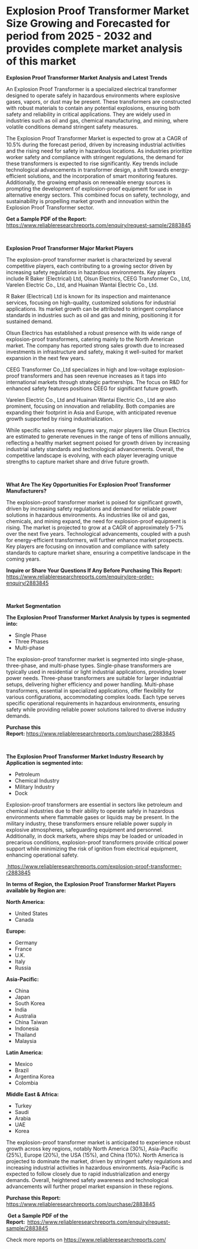 <p><h1>Explosion Proof Transformer Market Size Growing and Forecasted for period from 2025 - 2032 and provides complete market analysis of this market</h1></p><p><strong>Explosion Proof Transformer Market Analysis and Latest Trends</strong></p>
<p><p>An Explosion Proof Transformer is a specialized electrical transformer designed to operate safely in hazardous environments where explosive gases, vapors, or dust may be present. These transformers are constructed with robust materials to contain any potential explosions, ensuring both safety and reliability in critical applications. They are widely used in industries such as oil and gas, chemical manufacturing, and mining, where volatile conditions demand stringent safety measures.</p><p>The Explosion Proof Transformer Market is expected to grow at a CAGR of 10.5% during the forecast period, driven by increasing industrial activities and the rising need for safety in hazardous locations. As industries prioritize worker safety and compliance with stringent regulations, the demand for these transformers is expected to rise significantly. Key trends include technological advancements in transformer design, a shift towards energy-efficient solutions, and the incorporation of smart monitoring features. Additionally, the growing emphasis on renewable energy sources is prompting the development of explosion-proof equipment for use in alternative energy sectors. This combined focus on safety, technology, and sustainability is propelling market growth and innovation within the Explosion Proof Transformer sector.</p></p>
<p><strong>Get a Sample PDF of the Report:&nbsp;</strong> <a href="https://www.reliableresearchreports.com/enquiry/request-sample/2883845?utm_campaign=2652&utm_medium=2&utm_source=Github&utm_content=ia&utm_term=13032025&utm_id=explosion-proof-transformer">https://www.reliableresearchreports.com/enquiry/request-sample/2883845</a></p>
<p>&nbsp;</p>
<p><strong>Explosion Proof Transformer Major Market Players</strong></p>
<p><p>The explosion-proof transformer market is characterized by several competitive players, each contributing to a growing sector driven by increasing safety regulations in hazardous environments. Key players include R Baker (Electrical) Ltd, Olsun Electrics, CEEG Transformer Co., Ltd, Varelen Electric Co., Ltd, and Huainan Wantai Electric Co., Ltd.</p><p>R Baker (Electrical) Ltd is known for its inspection and maintenance services, focusing on high-quality, customized solutions for industrial applications. Its market growth can be attributed to stringent compliance standards in industries such as oil and gas and mining, positioning it for sustained demand.</p><p>Olsun Electrics has established a robust presence with its wide range of explosion-proof transformers, catering mainly to the North American market. The company has reported strong sales growth due to increased investments in infrastructure and safety, making it well-suited for market expansion in the next few years.</p><p>CEEG Transformer Co.,Ltd specializes in high and low-voltage explosion-proof transformers and has seen revenue increases as it taps into international markets through strategic partnerships. The focus on R&D for enhanced safety features positions CEEG for significant future growth.</p><p>Varelen Electric Co., Ltd and Huainan Wantai Electric Co., Ltd are also prominent, focusing on innovation and reliability. Both companies are expanding their footprint in Asia and Europe, with anticipated revenue growth supported by rising industrialization.</p><p>While specific sales revenue figures vary, major players like Olsun Electrics are estimated to generate revenues in the range of tens of millions annually, reflecting a healthy market segment poised for growth driven by increasing industrial safety standards and technological advancements. Overall, the competitive landscape is evolving, with each player leveraging unique strengths to capture market share and drive future growth.</p></p>
<p>&nbsp;</p>
<p><strong>What Are The Key Opportunities For Explosion Proof Transformer Manufacturers?</strong></p>
<p><p>The explosion-proof transformer market is poised for significant growth, driven by increasing safety regulations and demand for reliable power solutions in hazardous environments. As industries like oil and gas, chemicals, and mining expand, the need for explosion-proof equipment is rising. The market is projected to grow at a CAGR of approximately 5-7% over the next five years. Technological advancements, coupled with a push for energy-efficient transformers, will further enhance market prospects. Key players are focusing on innovation and compliance with safety standards to capture market share, ensuring a competitive landscape in the coming years.</p></p>
<p><strong>Inquire or Share Your Questions If Any Before Purchasing This Report:</strong> <a href="https://www.reliableresearchreports.com/enquiry/pre-order-enquiry/2883845?utm_campaign=2652&utm_medium=2&utm_source=Github&utm_content=ia&utm_term=13032025&utm_id=explosion-proof-transformer">https://www.reliableresearchreports.com/enquiry/pre-order-enquiry/2883845</a></p>
<p>&nbsp;</p>
<p><strong>Market Segmentation</strong></p>
<p><strong>The Explosion Proof Transformer Market Analysis by types is segmented into:</strong></p>
<p><ul><li>Single Phase</li><li>Three Phases</li><li>Multi-phase</li></ul></p>
<p><p>The explosion-proof transformer market is segmented into single-phase, three-phase, and multi-phase types. Single-phase transformers are typically used in residential or light industrial applications, providing lower power needs. Three-phase transformers are suitable for larger industrial setups, delivering higher efficiency and power handling. Multi-phase transformers, essential in specialized applications, offer flexibility for various configurations, accommodating complex loads. Each type serves specific operational requirements in hazardous environments, ensuring safety while providing reliable power solutions tailored to diverse industry demands.</p></p>
<p><strong>Purchase this Report:&nbsp;</strong><a href="https://www.reliableresearchreports.com/purchase/2883845?utm_campaign=2652&utm_medium=2&utm_source=Github&utm_content=ia&utm_term=13032025&utm_id=explosion-proof-transformer">https://www.reliableresearchreports.com/purchase/2883845</a></p>
<p>&nbsp;</p>
<p><strong>The Explosion Proof Transformer Market Industry Research by Application is segmented into:</strong></p>
<p><ul><li>Petroleum</li><li>Chemical Industry</li><li>Military Industry</li><li>Dock</li></ul></p>
<p><p>Explosion-proof transformers are essential in sectors like petroleum and chemical industries due to their ability to operate safely in hazardous environments where flammable gases or liquids may be present. In the military industry, these transformers ensure reliable power supply in explosive atmospheres, safeguarding equipment and personnel. Additionally, in dock markets, where ships may be loaded or unloaded in precarious conditions, explosion-proof transformers provide critical power support while minimizing the risk of ignition from electrical equipment, enhancing operational safety.</p></p>
<p><a href="https://www.reliableresearchreports.com/explosion-proof-transformer-r2883845?utm_campaign=2652&utm_medium=2&utm_source=Github&utm_content=ia&utm_term=13032025&utm_id=explosion-proof-transformer">&nbsp;https://www.reliableresearchreports.com/explosion-proof-transformer-r2883845</a></p>
<p><strong>In terms of Region, the Explosion Proof Transformer Market Players available by Region are:</strong></p>
<p>
    <p> <strong> North America: </strong>
        <ul>
            <li>United States</li>
            <li>Canada</li>
        </ul>
        </p> 
    <p> <strong> Europe: </strong>
        <ul>
            <li>Germany</li>
            <li>France</li>
            <li>U.K.</li>
            <li>Italy</li>
            <li>Russia</li>
        </ul>
        </p> 
    <p> <strong> Asia-Pacific: </strong>
        <ul>
            <li>China</li>
            <li>Japan</li>
            <li>South Korea</li>
            <li>India</li>
            <li>Australia</li>
            <li>China Taiwan</li>
            <li>Indonesia</li>
            <li>Thailand</li>
            <li>Malaysia</li>
        </ul>
        </p> 
    <p> <strong> Latin America: </strong>
        <ul>
            <li>Mexico</li>
            <li>Brazil</li>
            <li>Argentina Korea</li>
            <li>Colombia</li>
        </ul>
        </p> 
    <p> <strong> Middle East & Africa: </strong>
        <ul>
            <li>Turkey</li>
            <li>Saudi</li>
            <li>Arabia</li>
            <li>UAE</li>
            <li>Korea</li>
        </ul>
    </p>
    </p>
<p><p>The explosion-proof transformer market is anticipated to experience robust growth across key regions, notably North America (30%), Asia-Pacific (25%), Europe (20%), the USA (15%), and China (10%). North America is projected to dominate the market, driven by stringent safety regulations and increasing industrial activities in hazardous environments. Asia-Pacific is expected to follow closely due to rapid industrialization and energy demands. Overall, heightened safety awareness and technological advancements will further propel market expansion in these regions.</p></p>
<p><strong>Purchase this Report: </strong><a href="https://www.reliableresearchreports.com/purchase/2883845?utm_campaign=2652&utm_medium=2&utm_source=Github&utm_content=ia&utm_term=13032025&utm_id=explosion-proof-transformer">https://www.reliableresearchreports.com/purchase/2883845</a></p>
<p>&nbsp;<strong>Get a Sample PDF of the Report:&nbsp;&nbsp;</strong><a href="https://www.reliableresearchreports.com/enquiry/request-sample/2883845?utm_campaign=2652&utm_medium=2&utm_source=Github&utm_content=ia&utm_term=13032025&utm_id=explosion-proof-transformer">https://www.reliableresearchreports.com/enquiry/request-sample/2883845</a></p>
<p><strong></strong></p>
<p>Check more reports on <a href="https://www.reliableresearchreports.com/?utm_campaign=2652&utm_medium=2&utm_source=Github&utm_content=ia&utm_term=13032025&utm_id=explosion-proof-transformer">https://www.reliableresearchreports.com/</a></p>